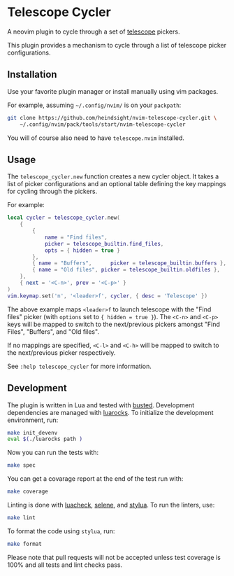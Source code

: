 # Telescope Cycler

A neovim plugin to cycle through a set of
[telescope](https://github.com/nvim-telescope/telescope.nvim) pickers.

This plugin provides a mechanism to cycle through a list of telescope picker
configurations.

## Installation

Use your favorite plugin manager or install manually using vim packages.

For example, assuming `~/.config/nvim/` is on your `packpath`:

```sh
git clone https://github.com/heindsight/nvim-telescope-cycler.git \
    ~/.config/nvim/pack/tools/start/nvim-telescope-cycler
```

You will of course also need to have `telescope.nvim` installed.

## Usage

The `telescope_cycler.new` function creates a new cycler object. It takes
a list of picker configurations and an optional table defining the key
mappings for cycling through the pickers.

For example:

```lua
local cycler = telescope_cycler.new(
    {
        {
            name = "Find files",
            picker = telescope_builtin.find_files,
            opts = { hidden = true }
        },
        { name = "Buffers",      picker = telescope_builtin.buffers },
        { name = "Old files", picker = telescope_builtin.oldfiles },
    },
    { next = '<C-n>', prev = '<C-p>' }
)
vim.keymap.set('n', '<leader>f', cycler, { desc = 'Telescope' })
```

The above example maps `<leader>f` to launch telescope with the "Find files"
picker (with `options` set to `{ hidden = true }`). The `<C-n>` and `<C-p>`
keys will be mapped to switch to the next/previous pickers amongst "Find
Files", "Buffers", and "Old files".

If no mappings are specified, `<C-l>` and `<C-h>` will be mapped to switch to
the next/previous picker respectively.

See `:help telescope_cycler` for more information.

## Development

The plugin is written in Lua and tested with
[busted](https://lunarmodules.github.io/busted/). Development dependencies are
managed with [luarocks](https://luarocks.org/). To initialize the development
environment, run:

```sh
make init_devenv
eval $(./luarocks path )
```

Now you can run the tests with:

```sh
make spec
```

You can get a covarage report at the end of the test run with:

```sh
make coverage
```

Linting is done with [luacheck](https://luacheck.readthedocs.io/en/stable/),
[selene](https://kampfkarren.github.io/selene/), and
[stylua](https://github.com/JohnnyMorganz/StyLua). To run the linters, use:

```sh
make lint
```

To format the code using `stylua`, run:

```sh
make format
```

Please note that pull requests will not be accepted unless test coverage is
100% and all tests and lint checks pass.
